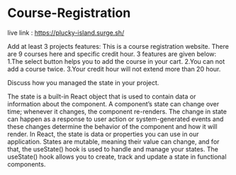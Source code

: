 # Course-Registration
live link : https://plucky-island.surge.sh/

Add at least 3 projects features: This is a course registration website. There are 9 courses here and specific credit hour.
3 features are given below:
1.The select button helps you to add the course in your cart.
2.You can not add a course twice.
3.Your credit hour will not extend more than 20 hour.


Discuss how you managed the state in your project.

The state is a built-in React object that is used to contain data or information about the component. A component’s state can change over time; whenever it changes, the component re-renders. The change in state can happen as a response to user action or system-generated events and these changes determine the behavior of the component and how it will render. In React, the state is data or properties you can use in our application. States are mutable, meaning their value can change, and for that, the useState() hook is used to handle and manage your states. The useState() hook allows you to create, track and update a state in functional components.
